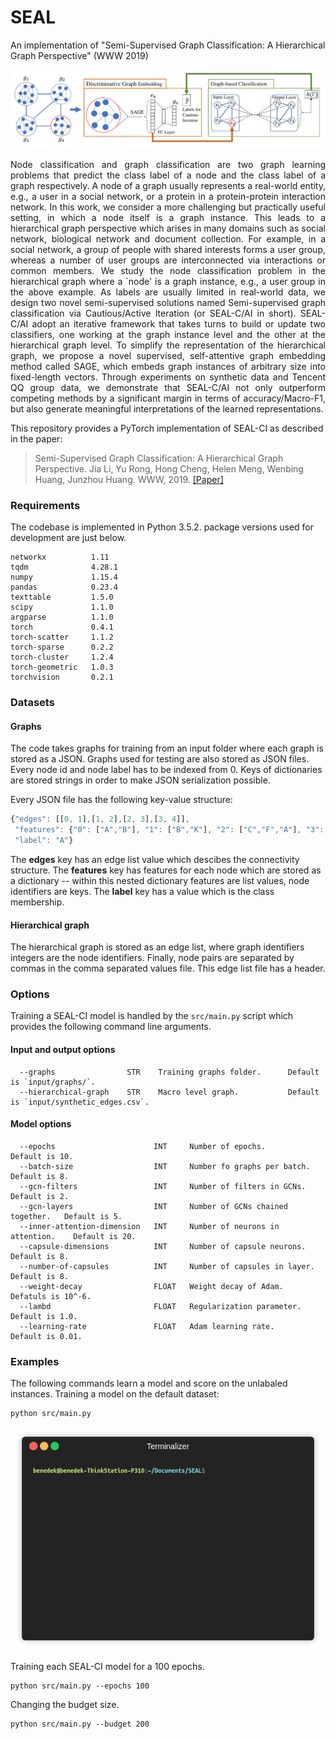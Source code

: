 SEAL
============================================
An implementation of "Semi-Supervised Graph Classification: A Hierarchical Graph Perspective" (WWW 2019)
<p align="center">
  <img width="800" src="seal.jpg">
</p>
<p align="justify">
Node classification and graph classification are two graph learning problems that predict the class label of a node and the class label of a graph respectively. A node of a graph usually represents a real-world entity, e.g., a user in a social network, or a protein in a protein-protein interaction network. In this work, we consider a more challenging but practically useful setting, in which a node itself is a graph instance. This leads to a hierarchical graph perspective which arises in many domains such as social network, biological network and document collection. For example, in a social network, a group of people with shared interests forms a user group, whereas a number of user groups are interconnected via interactions or common members. We study the node classification problem in the hierarchical graph where a `node' is a graph instance, e.g., a user group in the above example. As labels are usually limited in real-world data, we design two novel semi-supervised solutions named Semi-supervised graph classification via Cautious/Active Iteration (or SEAL-C/AI in short). SEAL-C/AI adopt an iterative framework that takes turns to build or update two classifiers, one working at the graph instance level and the other at the hierarchical graph level. To simplify the representation of the hierarchical graph, we propose a novel supervised, self-attentive graph embedding method called SAGE, which embeds graph instances of arbitrary size into fixed-length vectors. Through experiments on synthetic data and Tencent QQ group data, we demonstrate that SEAL-C/AI not only outperform competing methods by a significant margin in terms of accuracy/Macro-F1, but also generate meaningful interpretations of the learned representations. </p>

This repository provides a PyTorch implementation of SEAL-CI as described in the paper:

> Semi-Supervised Graph Classification: A Hierarchical Graph Perspective.
> Jia Li, Yu Rong, Hong Cheng, Helen Meng, Wenbing Huang, Junzhou Huang.
> WWW, 2019.
> [[Paper]](https://arxiv.org/pdf/1904.05003.pdf)

### Requirements
The codebase is implemented in Python 3.5.2. package versions used for development are just below.
```
networkx          1.11
tqdm              4.28.1
numpy             1.15.4
pandas            0.23.4
texttable         1.5.0
scipy             1.1.0
argparse          1.1.0
torch             0.4.1
torch-scatter     1.1.2
torch-sparse      0.2.2
torch-cluster     1.2.4
torch-geometric   1.0.3
torchvision       0.2.1
```
### Datasets

#### Graphs
The code takes graphs for training from an input folder where each graph is stored as a JSON. Graphs used for testing are also stored as JSON files. Every node id and node label has to be indexed from 0. Keys of dictionaries are stored strings in order to make JSON serialization possible.

Every JSON file has the following key-value structure:

```javascript
{"edges": [[0, 1],[1, 2],[2, 3],[3, 4]],
 "features": {"0": ["A","B"], "1": ["B","K"], "2": ["C","F","A"], "3": ["A","B"], "4": ["B"]},
 "label": "A"}
```
The **edges** key has an edge list value which descibes the connectivity structure. The **features** key has features for each node which are stored as a dictionary -- within this nested dictionary features are list values, node identifiers are keys. The **label** key has a value which is the class membership.

#### Hierarchical graph

The hierarchical graph is stored as an edge list, where graph identifiers integers are the node identifiers. Finally, node pairs are separated by commas in the comma separated values file. This edge list file has a header.

### Options
Training a SEAL-CI model is handled by the `src/main.py` script which provides the following command line arguments.

#### Input and output options
```
  --graphs                STR    Training graphs folder.      Default is `input/graphs/`.
  --hierarchical-graph    STR    Macro level graph.           Default is `input/synthetic_edges.csv`.
```
#### Model options
```
  --epochs                      INT     Number of epochs.                  Default is 10.
  --batch-size                  INT     Number fo graphs per batch.        Default is 8.
  --gcn-filters                 INT     Number of filters in GCNs.         Default is 2.
  --gcn-layers                  INT     Number of GCNs chained together.   Default is 5.
  --inner-attention-dimension   INT     Number of neurons in attention.    Default is 20.  
  --capsule-dimensions          INT     Number of capsule neurons.         Default is 8.
  --number-of-capsules          INT     Number of capsules in layer.       Default is 8.
  --weight-decay                FLOAT   Weight decay of Adam.              Defatuls is 10^-6.
  --lambd                       FLOAT   Regularization parameter.          Default is 1.0.
  --learning-rate               FLOAT   Adam learning rate.                Default is 0.01.
```
### Examples
The following commands learn a model and score on the unlabaled instances. Training a model on the default dataset:
```
python src/main.py
```
<p align="center">
  <img width="500" src="seal.gif">
</p>

Training each SEAL-CI model for a 100 epochs.
```
python src/main.py --epochs 100
```
Changing the budget size.
```
python src/main.py --budget 200
```
